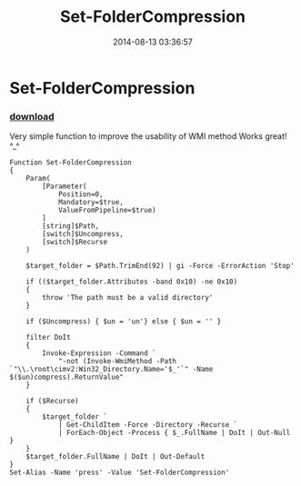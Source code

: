 ﻿---
pid:            5364
poster:         skourlatov
title:          Set-FolderCompression
date:           2014-08-13 03:36:57
format:         posh
parent:         0
parent:         0

---

# Set-FolderCompression

### [download](5364.ps1)

Very simple function to improve the usability of WMI method
Works great! ^_^

```posh
Function Set-FolderCompression
{
	Param(
		[Parameter(
			Position=0,
			Mandatory=$true,
			ValueFromPipeline=$true)
		]
		[string]$Path,
		[switch]$Uncompress,
		[switch]$Recurse
	)

	$target_folder = $Path.TrimEnd(92) | gi -Force -ErrorAction 'Stop'

	if (($target_folder.Attributes -band 0x10) -ne 0x10)
	{
		throw 'The path must be a valid directory'
	}

	if ($Uncompress) { $un = 'un'} else { $un = '' }

	filter DoIt
	{
		Invoke-Expression -Command `
			"-not (Invoke-WmiMethod -Path `"\\.\root\cimv2:Win32_Directory.Name='$_'`" -Name $($un)compress).ReturnValue"
	}

	if ($Recurse)
	{
		$target_folder `
			| Get-ChildItem -Force -Directory -Recurse `
			| ForEach-Object -Process { $_.FullName | DoIt | Out-Null }
	}
	$target_folder.FullName | DoIt | Out-Default
}
Set-Alias -Name 'press' -Value 'Set-FolderCompression'

```

